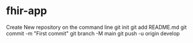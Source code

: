 # fhir-app
Create New repository on the command line
git init
git add README.md
git commit -m "First commit"
git branch -M main
git push -u origin develop 
